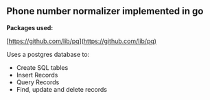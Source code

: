 
Phone number normalizer implemented in go
---

**Packages used:**

[https://github.com/lib/pq](https://github.com/lib/pq)

Uses a postgres database to:
- Create SQL tables
- Insert Records
- Query Records
- Find, update and delete records
